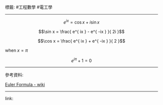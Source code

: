標籤: #工程數學 #電工學 

---

$$e^{ix} = \cos x+i\sin x$$

$$\sin x = \frac{ e^{ ix } - e^{ -ix } }{ 2i }$$

$$\cos x = \frac{ e^{ ix } + e^{ -ix } }{ 2 }$$

when $x = \pi$

$$e^{ i\pi } + 1 = 0$$

---

參考資料:

[Euler Formula - wiki](https://zh.wikipedia.org/wiki/%E6%AC%A7%E6%8B%89%E5%85%AC%E5%BC%8F)

---

link:

